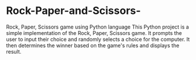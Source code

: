 # Rock-Paper-and-Scissors-
 Rock, Paper, Scissors game using Python language   This Python project is a simple implementation of the Rock, Paper, Scissors game. It prompts the user to input their choice and randomly selects a choice for the computer. It then determines the winner based on the game's rules and displays the result.  
